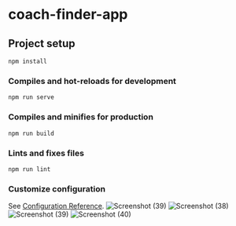 # coach-finder-app

## Project setup
```
npm install
```

### Compiles and hot-reloads for development
```
npm run serve
```

### Compiles and minifies for production
```
npm run build
```

### Lints and fixes files
```
npm run lint
```

### Customize configuration
See [Configuration Reference](https://cli.vuejs.org/config/).
![Screenshot (39)](https://user-images.githubusercontent.com/19279436/227463607-9bb277bf-fe29-4434-9e39-c5db8e32c202.png)
![Screenshot (38)](https://user-images.githubusercontent.com/19279436/227463708-959a6137-7250-4a29-a7ef-59ec70844de4.png)
![Screenshot (39)](https://user-images.githubusercontent.com/19279436/227463728-1cca311f-d789-4cb1-94e6-603574d384c0.png)
![Screenshot (40)](https://user-images.githubusercontent.com/19279436/227463739-9f290c8c-0e2c-4f11-a957-645e33bf7fb2.png)
